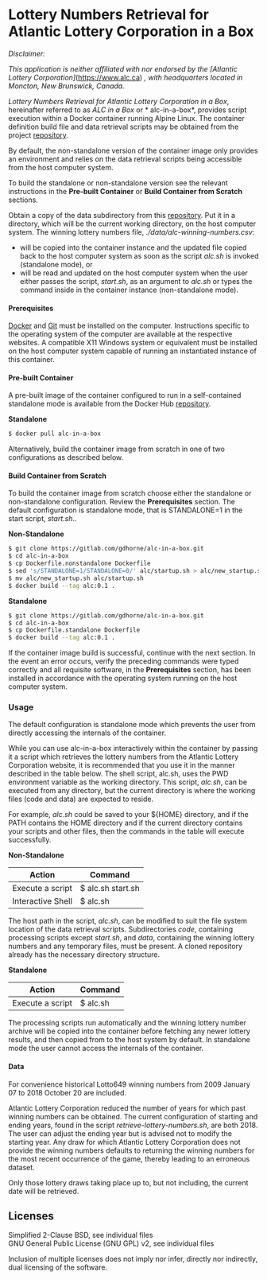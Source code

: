 # Lottery Numbers Retrieval for Atlantic Lottery Corporation in a Box

*Disclaimer:*

*This application is neither affiliated with nor endorsed by the [Atlantic Lottery Corporation]*(https://www.alc.ca) *, with headquarters located in Moncton, New Brunswick, Canada.*

*Lottery Numbers Retrieval for Atlantic Lottery Corporation in a Box*, hereinafter referred to as *ALC in a Box* or * alc-in-a-box*,  provides script execution within a Docker container running Alpine Linux. The container definition build file and data retrieval scripts may be obtained from the project [repository](https://gitlab.com/gregorydhorne/alc-in-a-box).

By default, the non-standalone version of the container image only provides an environment and relies on the data retrieval scripts being accessible from the host computer system.

To build the standalone or non-standalone version see the relevant instructions in the **Pre-built Container** or  **Build Container from Scratch** sections.

Obtain a copy of the data subdirectory from this [repository](https://gitlab.com/gregorydhorne/alc). Put it in a directory, which will be the current working directory, on the host computer system. The winning lottery numbers file, *./data/alc-winning-numbers.csv*:
- will be copied into the container instance and the updated file copied back to the host computer system as soon as the script *alc.sh* is invoked (standalone mode), or
- will be read and updated on the host computer system when the user either passes the script, *start.sh*, as an argument to *alc.sh* or types the command inside in the container instance (non-standalone mode).

#### Prerequisites

[Docker](https://docker.com) and [Git](https://git-scm.com) must be installed on the computer. Instructions specific to the operating system of the computer are available at the respective websites. A compatible X11 Windows system or equivalent must be installed on the host computer system capable of running an instantiated instance of this container.

#### Pre-built Container

A pre-built image of the container configured to run in a self-contained standalone mode is available from the Docker Hub [repository](https://hub.docker.com/r/gdhorne/alc-in-a-box).

**Standalone**

```sh
$ docker pull alc-in-a-box
```

Alternatively, build the container image from scratch in one of two configurations as described below.

#### Build Container from Scratch

To build the container image from scratch choose either the standalone or non-standalone configuration. Review the 
**Prerequisites** section. The default configuration is standalone mode, that is STANDALONE=1 in the start script, *start.sh*..

**Non-Standalone**
```sh
$ git clone https://gitlab.com/gdhorne/alc-in-a-box.git
$ cd alc-in-a-box
$ cp Dockerfile.nonstandalone Dockerfile
$ sed 's/STANDALONE=1/STANDALONE=0/' alc/startup.sh > alc/new_startup.sh
$ mv alc/new_startup.sh alc/startup.sh
$ docker build --tag alc:0.1 .
```

**Standalone**
```sh
$ git clone https://gitlab.com/gdhorne/alc-in-a-box.git
$ cd alc-in-a-box
$ cp Dockerfile.standalone Dockerfile
$ docker build --tag alc:0.1 .
```

If the container image build is successful, continue with the next section. In the event an error occurs, verify the preceding commands were typed correctly and all requisite software, in the **Prerequisites** section, has been installed in accordance with the operating system running on the host computer system.

### Usage

The default configuration is standalone mode which prevents the user from directly accessing the internals of the container.

While you can use alc-in-a-box interactively within the container by passing it a script which retrieves the lottery numbers from the Atlantic Lottery Corporation website, it is recommended that you use it in the manner described in the table below. The shell script, alc.sh, uses the PWD environment variable as the working directory. This script, *alc.sh*, can be executed from any directory, but the current directory is where the working files (code and data) are expected to reside.

For example, *alc.sh* could be saved to your ${HOME} directory, and if the PATH contains the HOME directory and if the current directory contains your scripts and other files, then the commands in the table will execute successfully.

**Non-Standalone**

   | Action | Command |
   | ------ | ------ |
   | Execute a script | $ alc.sh start.sh |
   | Interactive Shell | $ alc.sh |

The host path in the script, *alc.sh*, can be modified to suit the file system location of the data retrieval scripts. Subdirectories *code*, containing processing scripts except *start.sh*, and *data*, containing the winning lottery numbers and any temporary files, must be present. A cloned repository already has the necessary directory structure.

**Standalone**

   | Action | Command |
   | ------ | ------- |
   | Execute a script | $ alc.sh |

The processing scripts run automatically and the winning lottery number archive will be copied into the container before fetching any newer lottery results, and then copied from to the host system by default. In standalone mode the user cannot access the internals of the container.

#### Data 

For convenience historical Lotto649 winning numbers from 2009 January 07 to 2018 October 20 are included.

Atlantic Lottery Corporation reduced the number of years for which past winning numbers can be obtained. The current configuration of starting and ending years, found in the script *retrieve-lottery-numbers.sh*, are both 2018. The user can adjust the ending year but is advised not to modify the starting year. Any draw for which Atlantic Lottery Corporation does not provide the winning numbers defaults to returning the winning numbers for the most recent occurrence of the game, thereby leading to an erroneous dataset.

Only those lottery draws taking place up to, but not including, the current date will be retrieved.

Licenses
----

Simplified 2-Clause BSD, see individual files    
GNU General Public License (GNU GPL) v2, see individual files

Inclusion of multiple licenses does not imply nor infer, directly nor indirectly, dual licensing of the software.
